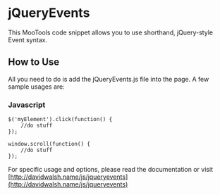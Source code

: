 jQueryEvents
=========

This MooTools code snippet allows you to use shorthand, jQuery-style Event syntax.

How to Use
----------

All you need to do is add the jQueryEvents.js file into the page.  A few sample usages are:
	
### Javascript
	$('myElement').click(function() {
		//do stuff
	});
	
	window.scroll(function() {
		//do stuff
	});

For specific usage and options, please read the documentation or visit [http://davidwalsh.name/js/jqueryevents](http://davidwalsh.name/js/jqueryevents)